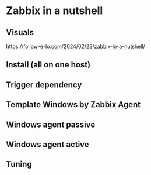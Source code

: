 # Zabbix in a nutshell

## Visuals

https://follow-e-lo.com/2024/02/23/zabbix-in-a-nutshell/

## Install (all on one host)

## Trigger dependency

## Template Windows by Zabbix Agent

## Windows agent passive

## Windows agent active

## Tuning